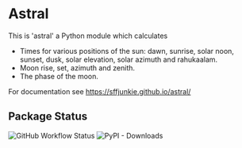 # Astral

This is 'astral' a Python module which calculates

- Times for various positions of the sun: dawn, sunrise, solar noon,
sunset, dusk, solar elevation, solar azimuth and rahukaalam.
- Moon rise, set, azimuth and zenith.
- The phase of the moon.

For documentation see https://sffjunkie.github.io/astral/

## Package Status

![GitHub Workflow Status](https://img.shields.io/github/actions/workflow/status/sffjunkie/astral/astral-test.yml) ![PyPI - Downloads](https://img.shields.io/pypi/dm/astral)
